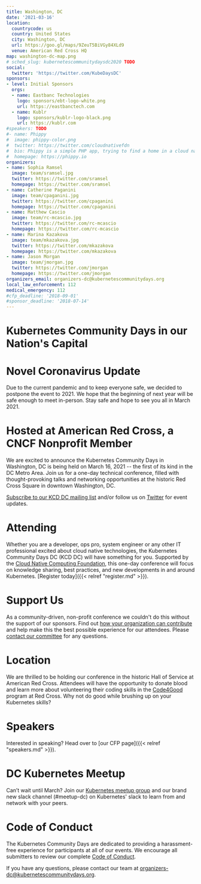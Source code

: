 ```yaml
---
title: Washington, DC
date: '2021-03-16'
location:
  countrycode: us
  country: United States
  city: Washington, DC
  url: https://goo.gl/maps/9ZeuT5BiVGy84XLd9
  venue: American Red Cross HQ
map: washington-dc-map.png
# sched_slug: kubernetescommunitydaysdc2020 TODO
social:
  twitter: 'https://twitter.com/KubeDaysDC'
sponsors:
- level: Initial Sponsors
  orgs:
  - name: Eastbanc Technologies
    logo: sponsors/ebt-logo-white.png
    url: https://eastbanctech.com
  - name: Kublr
    logo: sponsors/kublr-logo-black.png
    url: https://kublr.com
#speakers: TODO
#- name: Phippy
#  image: phippy-color.png
#  twitter: https://twitter.com/cloudnativefdn
#  bio: Phippy is a simple PHP app, trying to find a home in a cloud native world.
#  homepage: https://phippy.io
organizers:
- name: Sophia Ramsel
  image: team/sramsel.jpg
  twitter: https://twitter.com/sramsel
  homepage: https://twitter.com/sramsel
- name: Catherine Paganini
  image: team/cpaganini.jpg
  twitter: https://twitter.com/cpaganini
  homepage: https://twitter.com/cpaganini
- name: Matthew Cascio
  image: team/rc-mcascio.jpg
  twitter: https://twitter.com/rc-mcascio
  homepage: https://twitter.com/rc-mcascio
- name: Marina Kazakova
  image: team/mkazakova.jpg
  twitter: https://twitter.com/mkazakova
  homepage: https://twitter.com/mkazakova
- name: Jason Morgan
  image: team/jmorgan.jpg
  twitter: https://twitter.com/jmorgan
  homepage: https://twitter.com/jmorgan
organizers_email: organizers-dc@kubernetescommunitydays.org
local_law_enforcement: 112
medical_emergency: 112
#cfp_deadline: '2018-09-01'
#sponsor_deadline: '2018-07-14'
---
```


# Kubernetes Community Days in our Nation's Capital

# Novel Coronavirus Update

Due to the current pandemic and to keep everyone safe, we decided to postpone the event to 2021. We hope that the beginning of next year will be safe enough to meet in-person. Stay safe and hope to see you all in March 2021.

# Hosted at American Red Cross, a CNCF Nonprofit Member

We are excited to announce the Kubernetes Community Days in Washington, DC is being held on March 16, 2021 -- the first of its kind in the DC Metro Area. Join us for a one-day technical conference, filled with thought-provoking talks and networking opportunities at the historic Red Cross Square in downtown Washington, DC.

[Subscribe to our KCD DC mailing list](https://mailchi.mp/9bba9529e871/kubernetescommunitydayswashingtondc) and/or follow us on [Twitter](https://twitter.com/KubeDaysDC) for event updates.

# Attending

Whether you are a developer, ops pro, system engineer or any other IT professional excited about cloud native technologies, the Kubernetes Community Days DC (KCD DC) will have something for you.  Supported by the [Cloud Native Computing Foundation](https://cncf.io/), this one-day conference will focus on knowledge sharing, best practices, and new developments in and around Kubernetes. [Register today]({{< relref "register.md" >}}).

# Support Us

As a community-driven, non-profit conference we couldn't do this without the support of our sponsors. Find out [how your organization can contribute](https://409f3706.ngrok.io/events/2020-washington-dc/sponsor/) and help make this the best possible experience for our attendees. Please [contact our committee](mailto:sponsors-dc@kubernetescommunitydays.org) for any questions.

# Location

We are thrilled to be holding our conference in the historic Hall of Service at American Red Cross. Attendees will have the opportunity to donate blood and learn more about volunteering their coding skills in the [Code4Good](https://www.redcross.org/codeforgood.html) program at Red Cross. Why not do good while brushing up on your Kubernetes skills?

# Speakers

Interested in speaking? Head over to [our CFP page]({{< relref "speakers.md" >}}). 

# DC Kubernetes Meetup

Can’t wait until March? Join our [Kubernetes meetup group](https://www.meetup.com/All-Things-Kubernetes-k8s-DC/) and our brand new slack channel (#meetup-dc) on Kubernetes' slack to learn from and network with your peers.

# Code of Conduct

The Kubernetes Community Days are dedicated to providing a harassment-free experience for participants at all of our events. We encourage all submitters to review our complete [Code of Conduct](https://kubernetescommunitydays.org/code-of-conduct/).

If you have any questions, please contact our team at [organizers-dc@kubernetescommunitydays.org](mailto:organizers-dc@kubernetescommunitydays.org).
